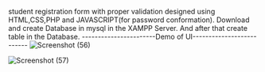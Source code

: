 student registration form with proper validation designed using HTML,CSS,PHP and JAVASCRIPT(for password conformation).
Download and create Database in mysql in the XAMPP Server. And after that create table in the Database.
-----------------------Demo of UI--------------------------
![Screenshot (56)](https://github.com/jayram0402/Validated_registrationForm/assets/147648366/bc4bd575-681a-48d4-8040-16c4ed949025)

![Screenshot (57)](https://github.com/jayram0402/Validated_registrationForm/assets/147648366/1d324786-54b9-4e51-afd2-b730050920df)
